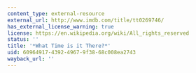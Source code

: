 ```yaml
---
content_type: external-resource
external_url: http://www.imdb.com/title/tt0269746/
has_external_license_warning: true
license: https://en.wikipedia.org/wiki/All_rights_reserved
status: ''
title: '*What Time is it There?*'
uid: 60964917-4392-4967-9f38-68c008ea2743
wayback_url: ''
---
```

